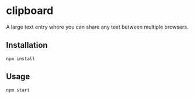 # clipboard
A large text entry where you can share any text between multiple browsers.

## Installation
    npm install

## Usage
    npm start